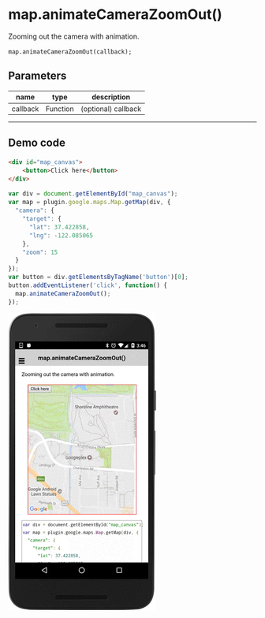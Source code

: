 # map.animateCameraZoomOut()

Zooming out the camera with animation.

```
map.animateCameraZoomOut(callback);
```

## Parameters

name     | type      | description
---------|-----------|----------------------
callback | Function  | (optional) callback
--------------------------------------------

## Demo code

```html
<div id="map_canvas">
    <button>Click here</button>
</div>
```

```js
var div = document.getElementById("map_canvas");
var map = plugin.google.maps.Map.getMap(div, {
  "camera": {
    "target": {
      "lat": 37.422858,
      "lng": -122.085065
    },
    "zoom": 15
  }
});
var button = div.getElementsByTagName('button')[0];
button.addEventListener('click', function() {
  map.animateCameraZoomOut();
});
```

![](image.gif)
